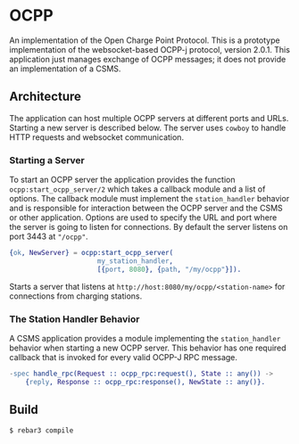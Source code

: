 # OCPP

An implementation of the Open Charge Point Protocol. This is a
prototype implementation of the websocket-based OCPP-j protocol,
version 2.0.1. This application just manages exchange of OCPP messages;
it does not provide an implementation of a CSMS.

## Architecture

The application can host multiple OCPP servers at different ports and
URLs. Starting a new server is described below. The server uses
`cowboy` to handle HTTP requests and websocket communication.

### Starting a Server

To start an OCPP server the application provides the function
`ocpp:start_ocpp_server/2` which takes a callback module and a list of
options. The callback module must implement the `station_handler`
behavior and is responsible for interaction between the OCPP server
and the CSMS or other application. Options are used to specify the URL
and port where the server is going to listen for connections. By
default the server listens on port 3443 at `"/ocpp"`.

```erlang
{ok, NewServer} = ocpp:start_ocpp_server(
                      my_station_handler,
                      [{port, 8080}, {path, "/my/ocpp"}]).
```

Starts a server that listens at
`http://host:8080/my/ocpp/<station-name>` for connections from charging stations.

### The Station Handler Behavior

A CSMS application provides a module implementing the
`station_handler` behavior when starting a new OCPP server. This
behavior has one required callback that is invoked for every valid
OCPP-J RPC message.

```erlang
-spec handle_rpc(Request :: ocpp_rpc:request(), State :: any()) ->
    {reply, Response :: ocpp_rpc:response(), NewState :: any()}.
```

## Build

    $ rebar3 compile
